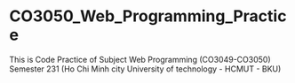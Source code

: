# CO3050_Web_Programming_Practice
This is Code Practice of Subject Web Programming (CO3049-CO3050) Semester 231 (Ho Chi Minh city University of technology - HCMUT - BKU)
